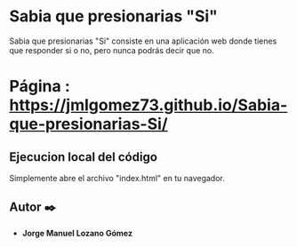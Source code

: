 # Sabia que presionarias "Si"

  Sabia que presionarias "Si" consiste en una aplicación web donde tienes que responder si o no, pero nunca podrás decir que no.

# Página : https://jmlgomez73.github.io/Sabia-que-presionarias-Si/

## Ejecucion local del código
Simplemente abre el archivo "index.html" en tu navegador.

## Autor ✒️

* **Jorge Manuel Lozano Gómez**
